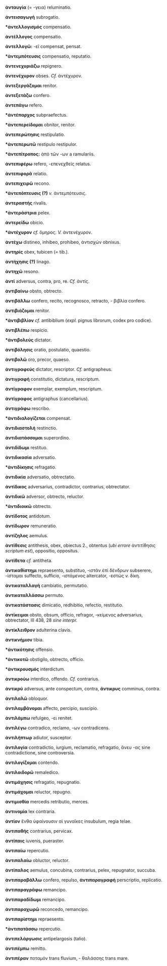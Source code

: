 **ἀνταυγία** (= -γεια) reluminatio.

**ἀντεισαγωγή** subrogatio.

**\*ἀντελλογισμός** compensatio.

**ἀντέλλογος** compensatio.

**ἀντελλογῶ:** -εῖ compensat, pensat.

**\*ἀντεμπότευσις** compensatio, reputatio.

**ἀντενεχυριάζω** repignero.

**ἀντενέχυρον** obses. *Cf.* ἀντέχυρον.

**ἀντεξεργάζομαι** renitor.

**ἀντεξετάζω** confero.

**ἀντεπάγω** refero.

**\*ἀντέπαρχος** subpraefectus.

**\*ἀντεπερείδομαι** obnitor, renitor.

**ἀντεπερώτησις** restipulatio.

**\*ἀντεπερωτῶ** restipulo restipulor.

**\*ἀντεπίτροπος:** ἀπὸ τῶν -ων a ramulariis.

**ἀντεπιφέρω** refero, -επενεχθείς relatus.

**ἀντεπιφορά** relatio.

**ἀντεπιχειρῶ** recono.

**\*ἀντεπόπτευσις (?)** *v.* ἀντεμπότευσις.

**ἀντεραστής** rivalis.

**\*ἀντεράστρια** pelex.

**ἀντερείδω** obicio.

**\*ἀντέχυρον** *cf.* ὅμηρος. *V.* ἀντενέχυρον.

**ἀντέχω** distineo, inhibeo, prohibeo, ἀντισχών obnixus.

**ἀντηρίς** obex, tubicen (= tib.).

**ἀντήχησις (?)** linago.

**ἀντηχῶ** resono.

**ἀντί** adversus, contra, pro, re. *Cf.* ἀντίς.

**ἀντιβαίνω** obsto, obtrecto.

**ἀντιβάλλω** confero, recito, recognosco, retracto, - βιβλία confero.

**ἀντιβιάζομαι** renitor.

**\*ἀντιβιβλίον** *cf.* antibiblium (*expl.* pignus librorum, codex pro
codice).

**ἀντιβλέπω** respicio.

**\*ἀντιβολεύς** dictator.

**ἀντιβόλησις** oratio, postulatio, quaestio.

**ἀντιβολῶ** oro, precor, quaeso.

**ἀντιγραφεύς** dictator, rescriptor. *Cf.* antigrapheus.

**ἀντιγραφή** constitutio, dictatura, rescriptum.

**ἀντίγραφον** exemplar, exemplum, rescriptum.

**ἀντίγραφος** antigraphus (cancellarius).

**ἀντιγράφω** rescribo.

**\*ἀντιδιαλογίζεται** compensat.

**ἀντιδιαστολή** restinctio.

**ἀντιδιατάσσομαι** superordino.

**ἀντιδίδωμι** restituo.

**ἀντιδικασία** adversatio.

**\*ἀντιδίκησις** refragatio.

**ἀντιδικία** adversatio, obtrectatio.

**ἀντίδικος** adversarius, contradictor, contrarius, obtrectator.

**ἀντιδικῶ** adversor, obtrecto, reluctor.

**\*ἀντιδιοικῶ** obtrecto.

**ἀντίδοτος** antidotum.

**ἀντίδωρον** remuneratio.

**ἀντίζηλος** aemulus.

**ἀντίθεσις** antithesis, obex, obiectus 2., obtentus (*ubi errore*
ἀντιτίθησις *scriptum est*), oppositio, oppositus.

**ἀντίθετα** *cf.* antitheta.

**ἀντικαθίστημι** repraesento, substituo, -ιστᾶν ἐπὶ δένδρων subserere,
-ίσταμαι suffecto, sufficio, -ιστάμενος altercator, -εστώς *v.* δίκη.

**ἀντικαταλλαγή** cambiatio, permutatio.

**ἀντικαταλλάσσω** permuto.

**ἀντικατάστασις** dimicatio, redhibitio, refectio, restitutio.

**ἀντίκειμαι** obsto, obsum, officio, refragor, -κείμενος adversarius,
obtrectator, III 438, 28 *sine interpr.*

**ἀντίκλειθρον** adulterina clavis.

**ἀντικνήμιον** tibia.

**\*ἀντικότησις** offensio.

**\*ἀντικοτῶ** obstigilo, obtrecto, officio.

**\*ἀντικρουσμός** interdictum.

**ἀντικρούω** interdico, offendo. *Cf.* contrarius.

**ἀντικρύ** adversus, ante conspectum, contra, **ἄντικρυς** comminus,
contra.

**ἀντιλαλῶ** obloquor.

**ἀντιλαμβάνομαι** affecto, percipio, suscipio.

**ἀντιλάμπω** refulgeo, -ει renitet.

**ἀντιλέγω** contradico, reclamo, -ων contradicens.

**ἀντιλήπτωρ** adiutor, susceptor.

**ἀντιλογία** contradictio, iurgium, reclamatio, refragatio, ἄνευ -ας
sine contradictione, sine controversia.

**ἀντιλογίζομαι** contendo.

**ἀντιλοιδορῶ** remaledico.

**ἀντιμάχησις** refragatio, repugnatio.

**ἀντιμάχομαι** reluctor, repugno.

**ἀντιμισθία** mercedis retributio, merces.

**ἀντινομία** lex contraria.

**ἀντίον** ἔνθα ὑφαίνουσιν αἱ γυναῖκες insubulum, regia telae.

**ἀντιπαθής** contrarius, pervicax.

**ἀντίπαις** iuvenis, pueraster.

**ἀντιπαίω** repercutio.

**ἀντιπαλαίω** obluctor, reluctor.

**ἀντίπαλος** aemulus, concubina, contrarius, pelex, repugnator,
succuba.

**ἀντιπαραβάλλω** confero, repulso, **ἀντιπαραγραφή** perscriptio,
replicatio.

**ἀντιπαραγράφω** remancipo.

**ἀντιπαραδίδωμι** remancipo.

**ἀντιπαραχωρῶ** reconcedo, remancipo.

**ἀντιπαρίστημι** repraesento.

**\*ἀντιπατάσσω** repercutio.

**ἀντιπελάργωσις** antipelargosis (talio).

**ἀντιπέμπω** remitto.

**ἀντιπέραν** ποταμόν trans fluvium, - θαλάσσης trans mare.
